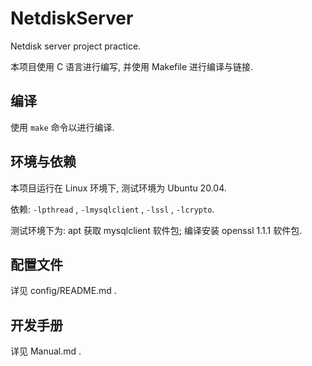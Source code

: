 # NetdiskServer

Netdisk server project practice.

本项目使用 C 语言进行编写, 并使用 Makefile 进行编译与链接.

## 编译

使用 `make` 命令以进行编译.

## 环境与依赖

本项目运行在 Linux 环境下, 测试环境为 Ubuntu 20.04.

依赖: `-lpthread` , `-lmysqlclient` , `-lssl` , `-lcrypto`.

测试环境下为: apt 获取 mysqlclient 软件包; 编译安装 openssl 1.1.1 软件包.

## 配置文件

详见 config/README.md .

## 开发手册

详见 Manual.md .